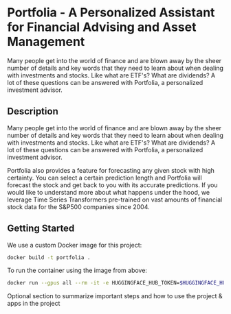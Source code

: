 # Portfolia - A Personalized Assistant for Financial Advising and Asset Management

Many people get into the world of finance and are blown away by the sheer number of details and key words that they need to learn about when dealing with investments and stocks. Like what are ETF's? What are dividends? A lot of these questions can be answered with Portfolia, a personalized investment advisor.

## Description

Many people get into the world of finance and are blown away by the sheer number of details and key words that they need to learn about when dealing with investments and stocks. Like what are ETF's? What are dividends? A lot of these questions can be answered with Portfolia, a personalized investment advisor.

Portfolia also provides a feature for forecasting any given stock with high certainty. You can select a certain prediction length and Portfolia will forecast the stock and get back to you with its accurate predictions. If you would like to understand more about what happens under the hood, we leverage Time Series Transformers pre-trained on vast amounts of financial stock data for the S&P500 companies since 2004.

## Getting Started

We use a custom Docker image for this project:

```bash
docker build -t portfolia .
```



To run the container using the image from above:

```bash
docker run --gpus all --rm -it -e HUGGINGFACE_HUB_TOKEN=$HUGGINGFACE_HUB_TOKEN -e NVIDIA_API_KEY=$NVIDIA_API_KEY -e TAVILY_API_KEY=$TAVILY_API_KEY portfolia python3 code/test.py
```

Optional section to summarize important steps and how to use the project & apps in the project
